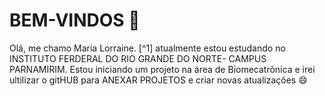 # BEM-VINDOS 🤗	

Olá, me chamo Maria Lorraine. [^1]
atualmente estou estudando no INSTITUTO FERDERAL DO RIO GRANDE DO NORTE- CAMPUS PARNAMIRIM.
Estou iniciando um projeto na área de Biomecatrônica e irei ultilizar o gitHUB para ANEXAR PROJETOS e criar novas atualizações 😄



